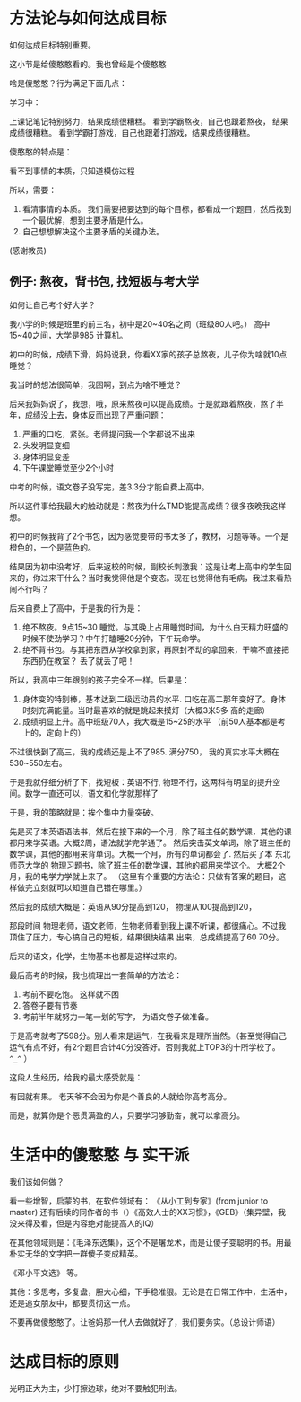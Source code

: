 # 方法论与如何达成目标

如何达成目标特别重要。

这小节是给傻憨憨看的。我也曾经是个傻憨憨

啥是傻憨憨？行为满足下面几点：

学习中：

上课记笔记特别努力，结果成绩很糟糕。
看到学霸熬夜，自己也跟着熬夜， 结果成绩很糟糕。
看到学霸打游戏，自己也跟着打游戏，结果成绩很糟糕。

傻憨憨的特点是：

看不到事情的本质，只知道模仿过程

所以，需要：

1. 看清事情的本质。 我们需要把要达到的每个目标，都看成一个题目，然后找到一个最优解，想到主要矛盾是什么。
2. 自己想想解决这个主要矛盾的关键办法。

(感谢教员)

## 例子: 熬夜，背书包, 找短板与考大学

如何让自己考个好大学？

我小学的时候是班里的前三名，初中是20~40名之间（班级80人吧。） 高中15~40之间，大学是985 计算机。

初中的时候，成绩下滑，妈妈说我，你看XX家的孩子总熬夜，儿子你为啥就10点睡觉？

我当时的想法很简单，我困啊，到点为啥不睡觉？

后来我妈妈说了，我想，哦，原来熬夜可以提高成绩。于是就跟着熬夜，熬了半年，成绩没上去，身体反而出现了严重问题：

1. 严重的口吃，紧张。老师提问我一个字都说不出来
2. 头发明显变细
3. 身体明显变差
4. 下午课堂睡觉至少2个小时

中考的时候，语文卷子没写完，差3.3分才能自费上高中。

所以这件事给我最大的触动就是：熬夜为什么TMD能提高成绩？很多夜晚我这样想。

初中的时候我背了2个书包，因为感觉要带的书太多了，教材，习题等等。一个是橙色的，一个是蓝色的。

结果因为初中没考好，后来返校的时候，副校长刺激我：这是让考上高中的学生回来的，你过来干什么？当时我觉得他是个变态。现在也觉得他有毛病，我过来看热闹不行吗？

后来自费上了高中，于是我的行为是：

1. 绝不熬夜。9点15~30 睡觉。与其晚上占用睡觉时间，为什么白天精力旺盛的时候不使劲学习？中午打瞌睡20分钟，下午玩命学。
2. 绝不背书包。与其把东西从学校拿到家，再原封不动的拿回来，干嘛不直接把东西扔在教室？ 丢了就丢了吧！

所以，我高中三年跟别的孩子完全不一样。后果是：

1. 身体变的特别棒，基本达到二级运动员的水平. 口吃在高二那年变好了。身体时刻充满能量。当时最喜欢的就是跳起来摸灯（大概3米5多 高的走廊）
2. 成绩明显上升。高中班级70人，我大概是15~25的水平 （前50人基本都是考上的，定向上的）

不过很快到了高三，我的成绩还是上不了985. 满分750， 我的真实水平大概在530~550左右。

于是我就仔细分析了下，找短板：英语不行, 物理不行，这两科有明显的提升空间。数学一直还可以，语文和化学就那样了

于是，我的策略就是：挨个集中力量突破。

先是买了本英语语法书，然后在接下来的一个月，除了班主任的数学课，其他的课都用来学英语。大概2周，语法就学完学通了。
然后突击英文单词，除了班主任的数学课，其他的都用来背单词。大概一个月，所有的单词都会了.
然后买了本  东北师范大学的 物理习题书，除了班主任的数学课，其他的都用来学这个。 大概2个月，我的电学力学就上来了。
（这里有个重要的方法论：只做有答案的题目，这样做完立刻就可以知道自己错在哪里。）

然后我的成绩大概是：英语从90分提高到120， 物理从100提高到120，

那段时间 物理老师，语文老师，生物老师看到我上课不听课，都很痛心。不过我顶住了压力，专心搞自己的短板，结果很快结果
出来，总成绩提高了60 70分。

后来的语文，化学，生物基本也都是这样过来的。

最后高考的时候，我也梳理出一套简单的方法论：

1. 考前不要吃饱。 这样就不困
2. 答卷子要有节奏
3. 考前半年就努力一笔一划的写字， 为语文卷子做准备。

于是高考就考了598分。别人看来是运气，在我看来是理所当然。（甚至觉得自己运气有点不好，有2个题目合计40分没答好。否则我就上TOP3的十所学校了。`^_^` ）

这段人生经历，给我的最大感受就是：

有因就有果。 老天爷不会因为你是个善良的人就给你高考高分。

而是，就算你是个恶贯满盈的人，只要学习够勤奋，就可以拿高分。

# 生活中的傻憨憨 与 实干派

我们该如何做？

看一些增智，启蒙的书，在软件领域有： 《从小工到专家》(from junior to master) 还有后续的同作者的书（）《高效人士的XX习惯》，《GEB》（集异壁，我没来得及看，但是内容绝对能提高人的IQ）

在其他领域则是：《毛泽东选集》，这个不是屠龙术，而是让傻子变聪明的书。用最朴实无华的文字把一群傻子变成精英。

《邓小平文选》 等。

其他：多思考，多复盘，胆大心细，下手稳准狠。无论是在日常工作中，生活中，还是追女朋友中，都要贯彻这一点。

不要再做傻憨憨了。让爸妈那一代人去做就好了，我们要务实。（总设计师语）

# 达成目标的原则

光明正大为主，少打擦边球，绝对不要触犯刑法。


